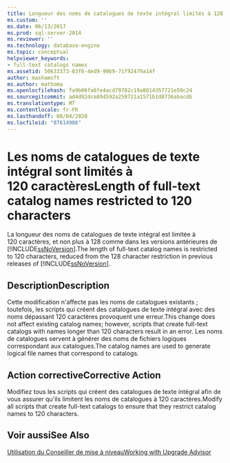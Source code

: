 ```yaml
---
title: Longueur des noms de catalogues de texte intégral limités à 120 caractères | Microsoft Docs
ms.custom: ''
ms.date: 06/13/2017
ms.prod: sql-server-2014
ms.reviewer: ''
ms.technology: database-engine
ms.topic: conceptual
helpviewer_keywords:
- full-text catalogs names
ms.assetid: 50633373-83f6-4ed9-99b9-71f92479a14f
author: mashamsft
ms.author: mathoma
ms.openlocfilehash: fa9b06fa6fe4acd79782c19a8814357721e59c24
ms.sourcegitcommit: ad4d92dce894592a259721a1571b1d8736abacdb
ms.translationtype: MT
ms.contentlocale: fr-FR
ms.lasthandoff: 08/04/2020
ms.locfileid: "87614986"
---
```

# <a name="length-of-full-text-catalog-names-restricted-to-120-characters"></a><span data-ttu-id="7519c-102">Les noms de catalogues de texte intégral sont limités à 120 caractères</span><span class="sxs-lookup"><span data-stu-id="7519c-102">Length of full-text catalog names restricted to 120 characters</span></span>
  <span data-ttu-id="7519c-103">La longueur des noms de catalogues de texte intégral est limitée à 120 caractères, et non plus à 128 comme dans les versions antérieures de [!INCLUDE[ssNoVersion](../../includes/ssnoversion-md.md)].</span><span class="sxs-lookup"><span data-stu-id="7519c-103">The length of full-text catalog names is restricted to 120 characters, reduced from the 128 character restriction in previous releases of [!INCLUDE[ssNoVersion](../../includes/ssnoversion-md.md)].</span></span>  
  
## <a name="description"></a><span data-ttu-id="7519c-104">Description</span><span class="sxs-lookup"><span data-stu-id="7519c-104">Description</span></span>  
 <span data-ttu-id="7519c-105">Cette modification n'affecte pas les noms de catalogues existants ; toutefois, les scripts qui créent des catalogues de texte intégral avec des noms dépassant 120 caractères provoquent une erreur.</span><span class="sxs-lookup"><span data-stu-id="7519c-105">This change does not affect existing catalog names; however, scripts that create full-text catalogs with names longer than 120 characters result in an error.</span></span> <span data-ttu-id="7519c-106">Les noms de catalogues servent à générer des noms de fichiers logiques correspondant aux catalogues.</span><span class="sxs-lookup"><span data-stu-id="7519c-106">The catalog names are used to generate logical file names that correspond to catalogs.</span></span>  
  
## <a name="corrective-action"></a><span data-ttu-id="7519c-107">Action corrective</span><span class="sxs-lookup"><span data-stu-id="7519c-107">Corrective Action</span></span>  
 <span data-ttu-id="7519c-108">Modifiez tous les scripts qui créent des catalogues de texte intégral afin de vous assurer qu'ils limitent les noms de catalogues à 120 caractères.</span><span class="sxs-lookup"><span data-stu-id="7519c-108">Modify all scripts that create full-text catalogs to ensure that they restrict catalog names to 120 characters.</span></span>  
  
## <a name="see-also"></a><span data-ttu-id="7519c-109">Voir aussi</span><span class="sxs-lookup"><span data-stu-id="7519c-109">See Also</span></span>  
 [<span data-ttu-id="7519c-110">Utilisation du Conseiller de mise à niveau</span><span class="sxs-lookup"><span data-stu-id="7519c-110">Working with Upgrade Advisor</span></span>](../../../2014/sql-server/install/working-with-upgrade-advisor.md)  
  
  

